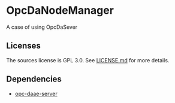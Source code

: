 # OpcDaNodeManager
A case of using OpcDaSever

## Licenses
The sources license is GPL 3.0.
See [LICENSE.md](LICENSE) for more details.

## Dependencies
 * [opc-daae-server](https://github.com/technosoftware-gmbh/opc-daae-server)
